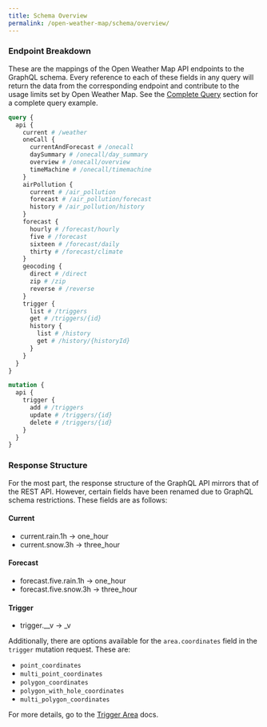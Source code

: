 ```yaml
---
title: Schema Overview
permalink: /open-weather-map/schema/overview/
---
```


### Endpoint Breakdown

These are the mappings of the Open Weather Map API endpoints to the GraphQL schema. Every reference to each of these fields in any query will return the data from the corresponding endpoint and contribute to the usage limits set by Open Weather Map. See the [Complete Query](/open-weather-map/queries) section for a complete query example.

```graphql
query {
  api {
    current # /weather
    oneCall {
      currentAndForecast # /onecall
      daySummary # /onecall/day_summary
      overview # /onecall/overview
      timeMachine # /onecall/timemachine
    }
    airPollution {
      current # /air_pollution
      forecast # /air_pollution/forecast
      history # /air_pollution/history
    }
    forecast {
      hourly # /forecast/hourly
      five # /forecast
      sixteen # /forecast/daily
      thirty # /forecast/climate
    }
    geocoding {
      direct # /direct
      zip # /zip
      reverse # /reverse
    }
    trigger {
      list # /triggers
      get # /triggers/{id}
      history {
        list # /history
        get # /history/{historyId}
      }
    }
  }
}
```

```graphql
mutation {
  api {
    trigger {
      add # /triggers
      update # /triggers/{id}
      delete # /triggers/{id}
    }
  }
}
```

### Response Structure

For the most part, the response structure of the GraphQL API mirrors that of the REST API. However, certain fields have been renamed due to GraphQL schema restrictions. These fields are as follows:

#### Current

- current.rain.1h -> one_hour
- current.snow.3h -> three_hour

#### Forecast

- forecast.five.rain.1h -> one_hour
- forecast.five.snow.3h -> three_hour

#### Trigger

- trigger.\_\_v -> \_v

Additionally, there are options available for the `area.coordinates` field in the `trigger` mutation request. These are:

- `point_coordinates`
- `multi_point_coordinates`
- `polygon_coordinates`
- `polygon_with_hole_coordinates`
- `multi_polygon_coordinates`

For more details, go to the [Trigger Area](/open-weather-map/schema/overview/trigger-area) docs.
